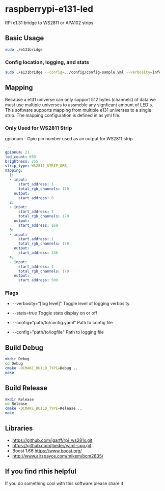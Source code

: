 # raspberrypi-e131-led

RPi e1.31 bridge to WS2811 or APA102 strips

## Basic Usage
```bash
sudo ./e131bridge
```

### Config location, logging, and stats
```bash
sudo ./e131bridge --config=../config/config-sample.yml --verbosity=info --stats=true
```

## Mapping
Because a e131 universe can only support 512 bytes (channels) of data we must use multiple universes to assmeble any signficant amount of LED's. This software supports mapping from multiple e131 universes to a single strip. The mapping configuration is defined in as yml file.

### Only Used for WS2811 Strip
gpionum - Gpio pin number used as an output for WS2811 strip

```yaml
---
gpionum: 21
led_count: 680
brightness: 255
strip_type: WS2811_STRIP_GRB
mapping:
  1:
  - input:
      start_address: 1
      total_rgb_channels: 170
    output:
      start_address: 0
  2:
  - input:
      start_address: 1
      total_rgb_channels: 170
    output:
      start_address: 169
  3:
  - input:
      start_address: 1
      total_rgb_channels: 170
    output:
      start_address: 336
  4:
  - input:
      start_address: 1
      total_rgb_channels: 170
    output:
      start_address: 509

```

### Flags
* --verbosity="[log level]"
Toggle level of logging verbosity. 

* --stats=true
Toggle stats display on or off

* --config="path/to/config.yaml"
Path to config file

* --config="path/to/logfile"
Path to logging file



## Build Debug 
```bash
mkdir Debug
cd Debug
cmake -DCMAKE_BUILD_TYPE=Debug ..
make
```

## Build Release 
```bash
mkdir Release
cd Release
cmake -DCMAKE_BUILD_TYPE=Release ..
make
```

## Libraries
* https://github.com/jgarff/rpi_ws281x.git
* https://github.com/jbeder/yaml-cpp.git
* Boost 1.66 https://www.boost.org/
* http://www.airspayce.com/mikem/bcm2835/

## If you find rthis helpful
If you do something cool with this software please share it